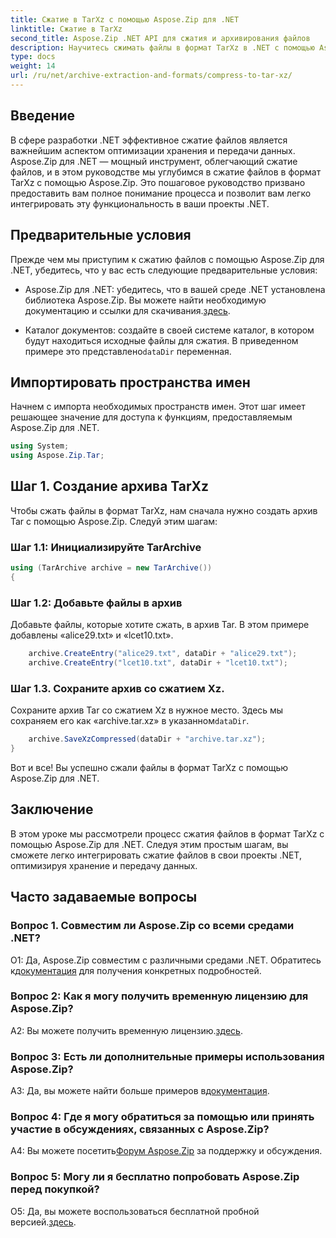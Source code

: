 ```yaml
---
title: Сжатие в TarXz с помощью Aspose.Zip для .NET
linktitle: Сжатие в TarXz
second_title: Aspose.Zip .NET API для сжатия и архивирования файлов
description: Научитесь сжимать файлы в формат TarXz в .NET с помощью Aspose.Zip. Следуйте нашему пошаговому руководству для эффективного хранения и передачи файлов.
type: docs
weight: 14
url: /ru/net/archive-extraction-and-formats/compress-to-tar-xz/
---
```

## Введение

В сфере разработки .NET эффективное сжатие файлов является важнейшим аспектом оптимизации хранения и передачи данных. Aspose.Zip для .NET — мощный инструмент, облегчающий сжатие файлов, и в этом руководстве мы углубимся в сжатие файлов в формат TarXz с помощью Aspose.Zip. Это пошаговое руководство призвано предоставить вам полное понимание процесса и позволит вам легко интегрировать эту функциональность в ваши проекты .NET.

## Предварительные условия

Прежде чем мы приступим к сжатию файлов с помощью Aspose.Zip для .NET, убедитесь, что у вас есть следующие предварительные условия:

-  Aspose.Zip для .NET: убедитесь, что в вашей среде .NET установлена библиотека Aspose.Zip. Вы можете найти необходимую документацию и ссылки для скачивания.[здесь](https://reference.aspose.com/zip/net/).

-  Каталог документов: создайте в своей системе каталог, в котором будут находиться исходные файлы для сжатия. В приведенном примере это представлено`dataDir` переменная.

## Импортировать пространства имен

Начнем с импорта необходимых пространств имен. Этот шаг имеет решающее значение для доступа к функциям, предоставляемым Aspose.Zip для .NET.

```csharp
using System;
using Aspose.Zip.Tar;
```

## Шаг 1. Создание архива TarXz

Чтобы сжать файлы в формат TarXz, нам сначала нужно создать архив Tar с помощью Aspose.Zip. Следуй этим шагам:

### Шаг 1.1: Инициализируйте TarArchive

```csharp
using (TarArchive archive = new TarArchive())
{
```

### Шаг 1.2: Добавьте файлы в архив

Добавьте файлы, которые хотите сжать, в архив Tar. В этом примере добавлены «alice29.txt» и «lcet10.txt».

```csharp
    archive.CreateEntry("alice29.txt", dataDir + "alice29.txt");
    archive.CreateEntry("lcet10.txt", dataDir + "lcet10.txt");
```

### Шаг 1.3. Сохраните архив со сжатием Xz.

 Сохраните архив Tar со сжатием Xz в нужное место. Здесь мы сохраняем его как «archive.tar.xz» в указанном`dataDir`.

```csharp
    archive.SaveXzCompressed(dataDir + "archive.tar.xz");
}
```

Вот и все! Вы успешно сжали файлы в формат TarXz с помощью Aspose.Zip для .NET.

## Заключение

В этом уроке мы рассмотрели процесс сжатия файлов в формат TarXz с помощью Aspose.Zip для .NET. Следуя этим простым шагам, вы сможете легко интегрировать сжатие файлов в свои проекты .NET, оптимизируя хранение и передачу данных.

## Часто задаваемые вопросы

### Вопрос 1. Совместим ли Aspose.Zip со всеми средами .NET?

 О1: Да, Aspose.Zip совместим с различными средами .NET. Обратитесь к[документация](https://reference.aspose.com/zip/net/) для получения конкретных подробностей.

### Вопрос 2: Как я могу получить временную лицензию для Aspose.Zip?

 A2: Вы можете получить временную лицензию.[здесь](https://purchase.aspose.com/temporary-license/).

### Вопрос 3: Есть ли дополнительные примеры использования Aspose.Zip?

 A3: Да, вы можете найти больше примеров в[документация](https://reference.aspose.com/zip/net/).

### Вопрос 4: Где я могу обратиться за помощью или принять участие в обсуждениях, связанных с Aspose.Zip?

 A4: Вы можете посетить[Форум Aspose.Zip](https://forum.aspose.com/c/zip/37) за поддержку и обсуждения.

### Вопрос 5: Могу ли я бесплатно попробовать Aspose.Zip перед покупкой?

 О5: Да, вы можете воспользоваться бесплатной пробной версией.[здесь](https://releases.aspose.com/zip/net).